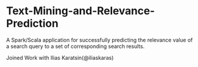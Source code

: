 # Text-Mining-and-Relevance-Prediction


A Spark/Scala application for successfully predicting the relevance value of a search query to a set of corresponding search results.


Joined Work with Ilias Karatsin(@iliaskaras)
